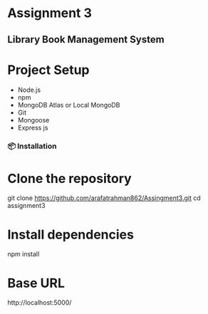 # Assignment 3
Library Book Management System
---

# Project Setup
- Node.js
- npm
- MongoDB Atlas or Local MongoDB
- Git
- Mongoose
- Express js

### 📦 Installation

# Clone the repository
git clone https://github.com/arafatrahman862/Assingment3.git
cd assignment3

# Install dependencies
npm install

# Base URL
http://localhost:5000/